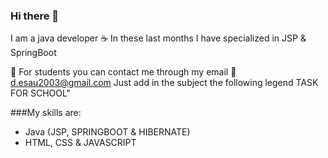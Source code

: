 ### Hi there 👋

I am a java developer ☕
In these last months I have specialized in JSP & SpringBoot

📖 For students you can contact me through my email 📖
d.esau2003@gmail.com
Just add in the subject the following legend TASK FOR SCHOOL"

###My skills are:
- Java (JSP, SPRINGBOOT & HIBERNATE)
- HTML, CSS & JAVASCRIPT
